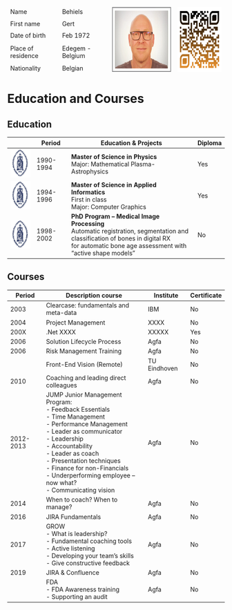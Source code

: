 <table class="tg">
<thead>
  <tr>
    <td class="tg-73oq">Name</td>
    <td class="tg-73oq">Behiels</td>
    <td class="tg-73oq" rowspan="5"><img src="images/Profile.png" width="200" height="150"></td>
    <td class="tg-73oq" rowspan="5"><a href="https://gearlux.github.io/Profile/">
  <img src="images/qr-code.png" width="150" height="150">
</a>
</td>

  </tr>
  <tr>
    <td class="tg-73oq">First name</td>
    <td class="tg-73oq">Gert</td>
  </tr>
  <tr>
    <td class="tg-73oq">Date of birth</td>
    <td class="tg-73oq">Feb 1972</td>
  </tr>
  <tr>
    <td class="tg-73oq">Place of residence</td>
    <td class="tg-73oq">Edegem - Belgium</td>
  </tr>
  <tr>
    <td class="tg-73oq">Nationality</td>
    <td class="tg-73oq">Belgian</td>
  </tr>
</thead>
</table>

# Education and Courses

## Education

|	  | Period	| Education & Projects	| Diploma |
| --- | ------- | --------------------- | ------- |
| [<img src="images/kuleuven.png">](https://www.kuleuven.be/kuleuven/) | 1990-1994 | **Master of Science in Physics** <br> Major: Mathematical Plasma-Astrophysics | Yes |
| [<img src="images/kuleuven.png">](https://www.kuleuven.be/kuleuven/) | 1994-1996	| **Master of Science in Applied Informatics** <br> First in class <br> Major: Computer Graphics | Yes |
| [<img src="images/kuleuven.png">](https://www.kuleuven.be/kuleuven/)	| 1998-2002	 | **PhD Program – Medical Image Processing** <br> Automatic registration, segmentation and <br> classification of bones in digital RX <br> for automatic bone age assessment with “active shape models” | No |

## Courses

| Period | Description course | Institute | Certificate |
| ------ | ------------------ | --------- | ----------- |
| 2003	| Clearcase: fundamentals and meta-data | IBM    | No |
| 2004	| Project Management	                  | XXXX   | No |
| 200X	| .Net XXXX	| XXXXX	| Yes |
| 2006	| Solution Lifecycle Process | Agfa |No |
| 2006	| Risk Management Training	| Agfa | No |
|	    | Front-End Vision (Remote)	| TU Eindhoven | No |
| 2010	| Coaching and leading direct colleagues | Agfa | No |
| 2012-2013	| JUMP  Junior Management Program: <br> -	Feedback Essentials <br>  -	Time Management <br>  -	Performance Management <br>  -	Leader as communicator <br>   -	Leadership <br>  -	Accountability <br>  -	Leader as coach <br>  -	Presentation techniques <br>  -	Finance for non-Financials <br>  -	Underperforming employee – now what? <br>  -	Communicating vision	| Agfa | No |
| 2014 | When to coach? When to manage?	| Agfa | No |
| 2016 | JIRA Fundamentals | Agfa | No |
| 2017 | GROW <br>  -	What is leadership? <br>  -	Fundamental coaching tools <br>  -	Active listening <br>  -	Developing your team’s skills <br>  -	Give constructive feedback	| Agfa | No |
| 2019 | JIRA & Confluence |Agfa | No |
|	| FDA <br>  -	FDA Awareness training <br>  -	Supporting an audit	| Agfa | No |
